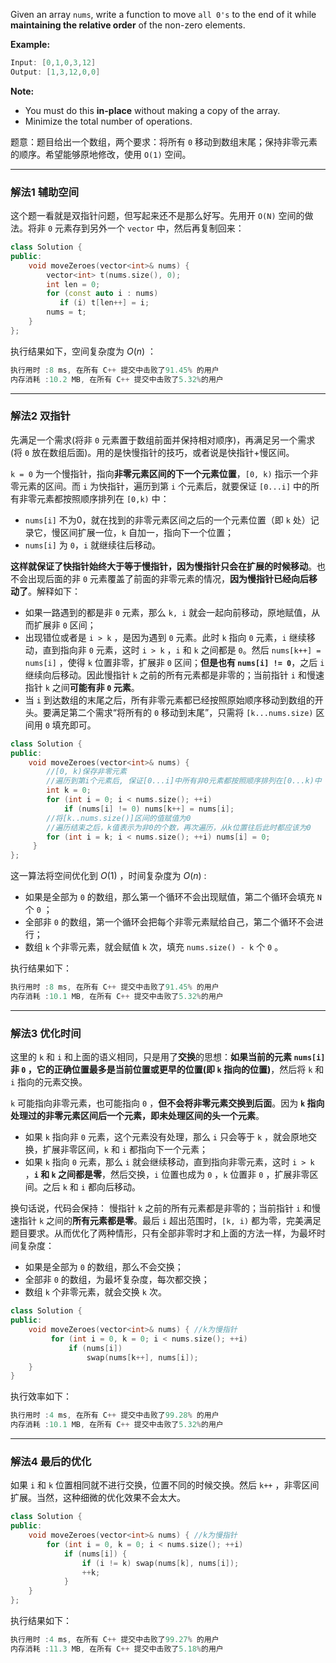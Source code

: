  Given an array `nums`, write a function to move `all 0's` to the end of it while **maintaining the relative order** of the non-zero elements.

**Example:**
```swift
Input: [0,1,0,3,12]
Output: [1,3,12,0,0]
```
**Note:**
- You must do this **in-place** without making a copy of the array.
 - Minimize the total number of operations.

题意：题目给出一个数组，两个要求：将所有 `0` 移动到数组末尾；保持非零元素的顺序。希望能够原地修改，使用 `O(1)` 空间。

---
### 解法1 辅助空间
这个题一看就是双指针问题，但写起来还不是那么好写。先用开 `O(N)` 空间的做法。将非 `0` 元素存到另外一个 `vector` 中，然后再复制回来：
```cpp
class Solution {
public:
    void moveZeroes(vector<int>& nums) {  
        vector<int> t(nums.size(), 0);
        int len = 0;
        for (const auto i : nums) 
           if (i) t[len++] = i;
        nums = t;  
    }
}; 
```
执行结果如下，空间复杂度为 $O(n)$ ：
```cpp
执行用时 :8 ms, 在所有 C++ 提交中击败了91.45% 的用户 
内存消耗 :10.2 MB, 在所有 C++ 提交中击败了5.32%的用户
```
---
### 解法2 双指针
先满足一个需求(将非 `0` 元素置于数组前面并保持相对顺序)，再满足另一个需求(将 `0` 放在数组后面)。用的是快慢指针的技巧，或者说是快指针+慢区间。

`k = 0` 为一个慢指针，指向**非零元素区间的下一个元素位置**，`[0, k)` 指示一个非零元素的区间。而 `i` 为快指针，遍历到第 `i` 个元素后，就要保证 `[0...i]` 中的所有非零元素都按照顺序排列在 `[0,k)` 中：
-  `nums[i]` 不为0，就在找到的非零元素区间之后的一个元素位置（即 `k` 处）记录它，慢区间扩展一位，`k` 自加一，指向下一个位置；
- `nums[i]` 为 `0`，`i` 就继续往后移动。

**这样就保证了快指针始终大于等于慢指针，因为慢指针只会在扩展的时候移动**。也不会出现后面的非 `0` 元素覆盖了前面的非零元素的情况，**因为慢指针已经向后移动了**。解释如下：
- 如果一路遇到的都是非 `0` 元素，那么 `k, i` 就会一起向前移动，原地赋值，从而扩展非 `0` 区间；
- 出现错位或者是 `i > k` ，是因为遇到 `0` 元素。此时 `k` 指向 `0` 元素，`i` 继续移动，直到指向非 `0` 元素，这时 `i > k` ，`i` 和 `k` 之间都是 `0`。然后 `nums[k++] = nums[i]` ，使得 `k` 位置非零，扩展非 `0` 区间；**但是也有 `nums[i] != 0`**，之后 `i` 继续向后移动。因此慢指针 `k` 之前的所有元素都是非零的；当前指针 `i` 和慢速指针 `k` 之间**可能有非 `0` 元素**。
- 当 `i` 到达数组的末尾之后，所有非零元素都已经按照原始顺序移动到数组的开头。要满足第二个需求“将所有的 `0` 移动到末尾”，只需将 `[k...nums.size)` 区间用 `0` 填充即可。

```cpp
class Solution {
public:
	void moveZeroes(vector<int>& nums) {  
        //[0, k)保存非零元素
        //遍历到第i个元素后, 保证[0...i]中所有非0元素都按照顺序排列在[0...k)中
        int k = 0;
        for (int i = 0; i < nums.size(); ++i)
            if (nums[i] != 0) nums[k++] = nums[i];
        //将[k..nums.size()]区间的值赋值为0
        //遍历结束之后，k值表示为非0的个数，再次遍历，从k位置往后此时都应该为0
        for (int i = k; i < nums.size(); ++i) nums[i] = 0;
     }
};
```
这一算法将空间优化到 $O(1)$ ，时间复杂度为 $O(n)$ :
- 如果是全部为 `0` 的数组，那么第一个循环不会出现赋值，第二个循环会填充 `N` 个 `0` ；
- 全部非 `0` 的数组，第一个循环会把每个非零元素赋给自己，第二个循环不会进行；
- 数组 `k` 个非零元素，就会赋值 `k` 次，填充 `nums.size() - k` 个 `0` 。

执行结果如下：
```cpp
执行用时 :8 ms, 在所有 C++ 提交中击败了91.45% 的用户
内存消耗 :10.1 MB, 在所有 C++ 提交中击败了5.32%的用户
```

---
### 解法3 优化时间
这里的 `k` 和 `i` 和上面的语义相同，只是用了**交换**的思想：**如果当前的元素 `nums[i]` 非 `0` ，它的正确位置最多是当前位置或更早的位置(即 `k` 指向的位置)**，然后将 `k` 和 `i` 指向的元素交换。

`k` 可能指向非零元素，也可能指向 `0` ，**但不会将非零元素交换到后面**。因为 **`k` 指向处理过的非零元素区间后一个元素，即未处理区间的头一个元素**。
- 如果 `k` 指向非 `0` 元素，这个元素没有处理，那么 `i` 只会等于 `k` ，就会原地交换，扩展非零区间，`k` 和 `i` 都指向下一个元素；
- 如果 `k` 指向 `0` 元素，那么 `i` 就会继续移动，直到指向非零元素，这时 `i > k` ，**`i` 和 `k` 之间都是零**，然后交换，`i` 位置也成为 `0` ，`k` 位置非 `0` ，扩展非零区间。之后 `k` 和 `i` 都向后移动。

换句话说，代码会保持： 慢指针 `k` 之前的所有元素都是非零的；当前指针 `i` 和慢速指针 `k` 之间的**所有元素都是零**。最后 `i` 超出范围时，`[k, i)` 都为零，完美满足题目要求。从而优化了两种情形，只有全部非零时才和上面的方法一样，为最坏时间复杂度：
- 如果是全部为 `0` 的数组，那么不会交换；
- 全部非 `0` 的数组，为最坏复杂度，每次都交换；
- 数组 `k` 个非零元素，就会交换 `k` 次。

```cpp
class Solution {
public:
	void moveZeroes(vector<int>& nums) { //k为慢指针 
         for (int i = 0, k = 0; i < nums.size(); ++i) 
             if (nums[i])
                 swap(nums[k++], nums[i]);
    }
}
```
执行效率如下：
```cpp
执行用时 :4 ms, 在所有 C++ 提交中击败了99.28% 的用户
内存消耗 :10.1 MB, 在所有 C++ 提交中击败了5.32%的用户
```
---
### 解法4 最后的优化
如果 `i` 和 `k` 位置相同就不进行交换，位置不同的时候交换。然后 `k++` ，非零区间扩展。当然，这种细微的优化效果不会太大。
```cpp
class Solution {
public:
	void moveZeroes(vector<int>& nums) { //k为慢指针   
        for (int i = 0, k = 0; i < nums.size(); ++i)
        	if (nums[i]) {
                if (i != k) swap(nums[k], nums[i]);
                ++k;
            }
    }
};
```
执行结果如下：
```cpp
执行用时 :4 ms, 在所有 C++ 提交中击败了99.27% 的用户
内存消耗 :11.3 MB, 在所有 C++ 提交中击败了5.18%的用户
```
 
